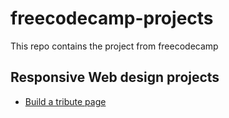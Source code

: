 # freecodecamp-projects
This repo contains the project from freecodecamp

## Responsive Web design projects

- [Build a tribute page](https://codepen.io/Roshi93/pen/jOmPRBR)